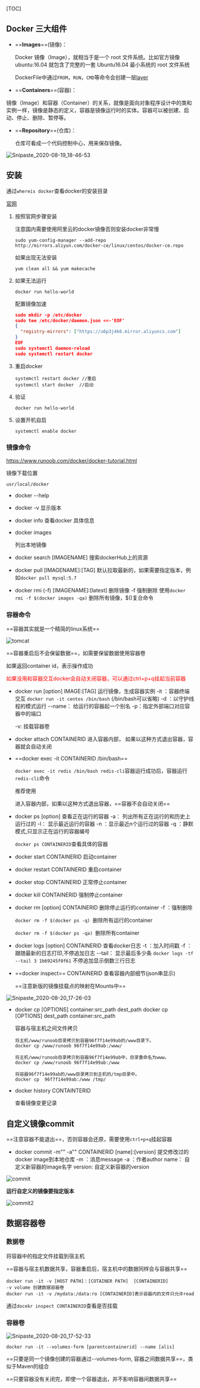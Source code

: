 [TOC]

## Docker 三大组件

- ==**Images**==(镜像)：

  Docker 镜像（Image），就相当于是一个 root 文件系统。比如官方镜像 ubuntu:16.04 就包含了完整的一套 Ubuntu16.04 最小系统的 root 文件系统

  DockerFile中通过`FROM`，`RUN`，`CMD`等命令会创建一层[layer](https://stackoverflow.com/questions/31222377/what-are-docker-image-layers)

-  ==**Containers**==(容器)：

  镜像（Image）和容器（Container）的关系，就像是面向对象程序设计中的类和实例一样，镜像是静态的定义，容器是镜像运行时的实体。容器可以被创建、启动、停止、删除、暂停等。

- ==**Repository**==(仓库)：

  仓库可看成一个代码控制中心，用来保存镜像。

![Snipaste_2020-08-19_18-46-53](https://cdn.jsdelivr.net/gh/dhay3/image-repo@master/20210518/Snipaste_2020-08-19_18-46-53.2jdsoogrvwo0.png)

## 安装

通过`whereis docker`查看docker的安装目录

[官网](https://docs.docker.com/install/linux/docker-ce/centos/)

1. 按照官网步骤安装

   注意国内需要使用阿里云的docker镜像否则安装docker非常慢

   `sudo yum-config-manager --add-repo http://mirrors.aliyun.com/docker-ce/linux/centos/docker-ce.repo`

   如果出现无法安装

   `yum clean all && yum makecache`

2. 如果无法运行

   ```
   docker run hello-world
   ```

   配置镜像加速

   ```json
   sudo mkdir -p /etc/docker
   sudo tee /etc/docker/daemon.json <<-'EOF'
   {
     "registry-mirrors": ["https://u6p3j4k6.mirror.aliyuncs.com"]
   }
   EOF
   sudo systemctl daemon-reload
   sudo systemctl restart docker
   ```

3. 重启docker

   ```
   systemctl restart docker //重启
   systemctl start docker  //启动
   ```

4. 验证

   ```
   docker run hello-world     
   ```

5. 设置开机自启

   ```
   systemctl enable docker
   ```

### 镜像命令

https://www.runoob.com/docker/docker-tutorial.html

镜像下载位置

`usr/local/docker`

- docker --help

- docker  -v
  显示版本
- docker info 
  查看docker 具体信息

- docker images 

  列出本地镜像

- docker search [IMAGENAME]
  搜索dockerHub上的资源

- docker pull [IMAGENAME]:[TAG]
  默认拉取最新的，如果需要指定版本，例如`docker pull mysql:5.7`

- docker rmi (-f) [IMAGENAME]:[latest]
  删除镜像
  -f 强制删除
  使用`docker rmi -f $(docker images -qa)` 删除所有镜像，$()复合命令

### 容器命令

==容器其实就是一个精简的linux系统==

![tomcat](https://cdn.jsdelivr.net/gh/dhay3/image-repo@master/20210518/tomcat.7l7hj0fgy1o0.PNG)

==容器重启后不会保留数据==，如需要保留数据使用容器卷

如果返回container id，表示操作成功

<font style='color:red'>如果没用和容器交互docker会自动关闭容器，可以通过ctrl+p+q挂起当前容器</font>

- docker run [option] IMAGE:[TAG]
  运行镜像，生成容器实例
  -it ：容器终端交互
  `docker run -it centos /bin/bash` (/bin/bash可以省略)
  -d ：以守护线程的模式运行
  --name： 给运行的容器起一个别名
  -p：指定外部端口对应容器中的端口

  -v: 挂载容器卷

- docker attach CONTAINERID
  进入容器内部， 如果以这种方式退出容器，容器就会自动关闭

- ==docker exec -it CONTAINERID /bin/bash==

  `docker exec -it redis /bin/bash redis-cli`容器运行成功后，容器运行`redis-cli`命令

  推荐使用

  进入容器内部，如果以这种方式退出容器，==容器不会自动关闭==

- docker ps [option]
  查看正在运行的容器
  -a： 列出所有正在运行的和历史上运行过的
  -l： 显示最近运行的容器
  -n ：显示最近n个运行过的容器
  -q ：静默模式,只显示正在运行的容器编号

  `docker ps CONTAINERID`查看具体的容器

- docker start CONTAINERID
  启动container

- docker restart CONTAINERID
  重启container

- docker stop CONTAINERID
  正常停止container

- docker kill CONTAINERID
  强制停止container

- docker rm [option] CONTAINERID
  删除停止运行的container
  -f ：强制删除

  `docker rm -f $(docker ps -q) `删除所有运行的container

  `docker rm -f $(docker ps -qa) `删除所有container

- docker logs [option] CONTAINERID
  查看docker日志
  -t ：加入时间戳
  -f ：跟随最新的日志打印,不停追加日志
  --tail： 显示最后多少条
  `docker logs -tf --tail 3 1b69245f0f61` 不停追加显示倒数三行日志

- ==docker inspect== CONTAINERID
  查看容器内部细节(json串显示)

  ==注意新版的镜像挂载点的映射在Mounts中==

![Snipaste_2020-08-20_17-26-03](https://cdn.jsdelivr.net/gh/dhay3/image-repo@master/20210518/Snipaste_2020-08-20_17-26-03.295jhpnnbc5c.png)

- docker cp [OPTIONS] container:src_path dest_path
  docker cp [OPTIONS] dest_path container:src_path 

  容器与宿主机之间文件拷贝

  ```shell
  将主机/www/runoob目录拷贝到容器96f7f14e99ab的/www目录下。
  docker cp /www/runoob 96f7f14e99ab:/www/
  
  将主机/www/runoob目录拷贝到容器96f7f14e99ab中，目录重命名为www。
  docker cp /www/runoob 96f7f14e99ab:/www
  
  将容器96f7f14e99ab的/www目录拷贝到主机的/tmp目录中。
  docker cp  96f7f14e99ab:/www /tmp/
  ```

- docker history CONTAINTERID

  查看镜像变更记录

## 自定义镜像commit

==注意容器不能退出==，否则容器会还原，需要使用`ctrl+p+q`挂起容器

- docker commit -m"" -a"" CONTAINERID [name]:[version]
  提交修改过的docker image到本地仓库
  -m ：消息message
  -a ：作者author
  name： 自定义新容器的image名字
  version: 自定义新容器的version

![commit](https://cdn.jsdelivr.net/gh/dhay3/image-repo@master/20210518/commit.5bmejq6ok3c0.PNG)

**运行自定义的镜像要指定版本**

![commit2](https://cdn.jsdelivr.net/gh/dhay3/image-repo@master/20210518/commit2.1dt8q6dxghpc.PNG)

## 数据容器卷

### 数据卷

将容器中的指定文件挂载到宿主机

==容器与宿主机数据共享，容器重启后，宿主机中的数据同样会与容器共享==

```
docker run -it -v [HOST PATH]：[COTAINER PATH]  [CONTAINERID]
-v volume 创建数据容器卷
docker run -it -v /mydata:/data:ro [CONTAINERID]表示容器内的文件只允许read
```

通过`docekr inspect CONTAINERID`查看是否挂载

### 容器卷

![Snipaste_2020-08-20_17-52-33](https://cdn.jsdelivr.net/gh/dhay3/image-repo@master/20210518/Snipaste_2020-08-20_17-52-33.gdpt3kijy5k.png)

```
docker run -it --volumes-form [parentcontainerid] --name [alis]
```

==只要是同一个镜像创建的容器通过--volumes-form, 容器之间数据共享==，类似于Maven的组合

==只要容器没有关闭完，即使一个容器退出，并不影响容器间数据共享==



